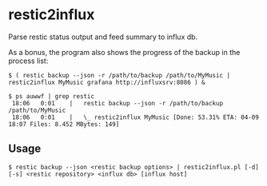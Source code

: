 # restic2influx

Parse restic status output and feed summary to influx db.

As a bonus, the program also shows the progress of the backup in the process list:
```
$ ( restic backup --json -r /path/to/backup /path/to/MyMusic | restic2influx MyMusic grafana http://influxsrv:8086 ) &

$ ps auwwf | grep restic
 18:06   0:01    |   restic backup --json -r /path/to/backup /path/to/MyMusic
 18:06   0:01    |   \_ restic2influx MyMusic [Done: 53.31% ETA: 04-09 18:07 Files: 8.452 MBytes: 149]
```

## Usage

```
$ restic backup --json <restic backup options> | restic2influx.pl [-d] [-s] <restic repository> <influx db> [influx host]
```

